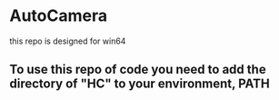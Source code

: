 # AutoCamera
this repo is designed for win64
## To use this repo of code you need to add the directory of "HC" to your environment, PATH 